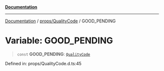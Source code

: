 [**Documentation**](../../../index.md)

***

[Documentation](../../../index.md) / [props/QualityCode](../index.md) / GOOD\_PENDING

# Variable: GOOD\_PENDING

> `const` **GOOD\_PENDING**: [`QualityCode`](../classes/QualityCode.md)

Defined in: props/QualityCode.d.ts:45
